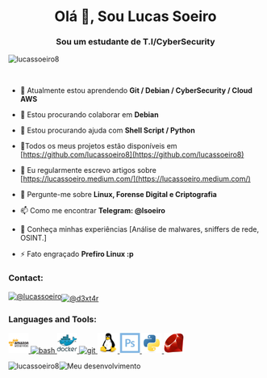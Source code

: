 <h1 align="center">Olá 👋, Sou Lucas Soeiro</h1>
<h3 align="center">Sou um estudante de T.I/CyberSecurity</h3>

<p align="left"> <img src="https://komarev.com/ghpvc/?username=lucassoeiro8&label=Profile%20views&color=0e75b6&style=flat" alt="lucassoeiro8" /> </p>

<p align="left"> <a href="https://twitter.com/" target="blank"><img src="https://img.shields.io/twitter/follow/?logo=twitter&style=for-the-badge" alt="" /></a> </p>

- 🌱 Atualmente estou aprendendo **Git / Debian / CyberSecurity / Cloud AWS**

- 👯 Estou procurando colaborar em **Debian**

- 🤝 Estou procurando ajuda com **Shell Script / Python**

- 👨‍Todos os meus projetos estão disponíveis em [https://github.com/lucassoeiro8](https://github.com/lucassoeiro8)

- 📝 Eu regularmente escrevo artigos sobre [https://lucassoeiro.medium.com/](https://lucassoeiro.medium.com/)

- 💬 Pergunte-me sobre **Linux, Forense Digital e Criptografia**

- 📫 Como me encontrar **Telegram: @lsoeiro**

- 📄 Conheça minhas experiências [Análise de malwares, sniffers de rede, OSINT.]

- ⚡ Fato engraçado **Prefiro Linux :p**


<h3 align="left">Contact:</h3>
<p align="left">


<a href="https://medium.com/@lucassoeiro" target="blank"> <img align="center" src="https://cdn.jsdelivr.net/npm/simple-icons@3.0.1/icons/medium.svg" alt="@lucassoeiro" height="40" width="40" /><a href="https://t.me/lsoeiro" target="blank"><img src="https://cdn.jsdelivr.net/npm/simple-icons@3.0.1/icons/telegram.svg" alt="@d3xt4r" height="40" width="40" align="middle" /></a>

  

</p>


<h3 align="left">Languages and Tools:</h3>
<p align="left"> <a href="https://aws.amazon.com" target="_blank"> <img src="https://raw.githubusercontent.com/devicons/devicon/master/icons/amazonwebservices/amazonwebservices-original-wordmark.svg" alt="aws" width="40" height="40"/> </a> <a href="https://www.gnu.org/software/bash/" target="_blank"> <img src="https://www.vectorlogo.zone/logos/gnu_bash/gnu_bash-icon.svg" alt="bash" width="40" height="40"/> </a> <a href="https://www.docker.com/" target="_blank"> <img src="https://raw.githubusercontent.com/devicons/devicon/master/icons/docker/docker-original-wordmark.svg" alt="docker" width="40" height="40"/> </a> <a href="https://git-scm.com/" target="_blank"> <img src="https://www.vectorlogo.zone/logos/git-scm/git-scm-icon.svg" alt="git" width="40" height="40"/> </a> <a href="https://www.linux.org/" target="_blank"> <img src="https://raw.githubusercontent.com/devicons/devicon/master/icons/linux/linux-original.svg" alt="linux" width="40" height="40"/> </a> <a href="https://www.photoshop.com/en" target="_blank"> <img src="https://raw.githubusercontent.com/devicons/devicon/master/icons/photoshop/photoshop-line.svg" alt="photoshop" width="40" height="40"/> </a> <a href="https://www.python.org" target="_blank"> <img src="https://raw.githubusercontent.com/devicons/devicon/master/icons/python/python-original.svg" alt="python" width="40" height="40"/> </a> <a href="https://www.ruby-lang.org/en/" target="_blank"> <img src="https://raw.githubusercontent.com/devicons/devicon/master/icons/ruby/ruby-original.svg" alt="ruby" width="40" height="40"/> </a> </p>

<p><img align="left" src="https://github-readme-stats.vercel.app/api/top-langs?username=lucassoeiro8&show_icons=true&locale=en&layout=compact" alt="lucassoeiro8" /></p>

<img title="Meu desenvolvimento" heigth="320" width="350" src="https://github-readme-stats.vercel.app/api?username=lucassoeiro8&locale=pt-br&hide=issues&count_private=true&icon_color=871486&title_color=000000&bg_color=ffffff&show_icons=true)"/>

